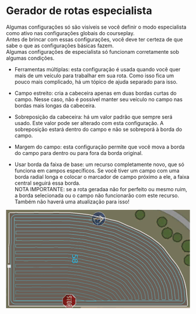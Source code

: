 # Gerador de rotas especialista

  
Algumas configurações só são visíveis se você definir o modo especialista como ativo nas configurações globais do courseplay.  
Antes de brincar com essas configurações, você deve ter certeza de que sabe o que as configurações básicas fazem.  
Algumas configurações de especialista só funcionam corretamente sob algumas condições.  
  

- Ferramentas múltiplas: esta configuração é usada quando você quer mais de um veículo para trabalhar em sua rota. Como isso fica um pouco mais complicado, há um tópico de ajuda separado para isso.  

- Campo estreito: cria a cabeceira apenas em duas bordas curtas do campo. Nesse caso, não é possível manter seu veículo no campo nas bordas mais longas da cabeceira.  

- Sobreposição da cabeceira: há um valor padrão que sempre será usado. Este valor pode ser alterado com esta configuração. A sobreposição estará dentro do campo e não se sobreporá à borda do campo.  

- Margem do campo: esta configuração permite que você mova a borda do campo para dentro ou para fora da borda original.  

- Usar borda da faixa de base: um recurso completamente novo, que só funciona em campos específicos. Se você tiver um campo com uma borda radial longa e colocar o marcador de campo próximo a ele, a faixa central seguirá essa borda.  
NOTA IMPORTANTE: se a rota geradaa não for perfeito ou mesmo ruim, a borda selecionada ou o campo não funcionarão com este recurso. Também não haverá uma atualização para isso!  


![Image](../assets/images/baseedge_0_0_1020_545.png)


